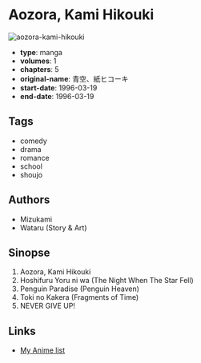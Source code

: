 # Aozora, Kami Hikouki

![aozora-kami-hikouki](https://cdn.myanimelist.net/images/manga/3/26694.jpg)

-   **type**: manga
-   **volumes**: 1
-   **chapters**: 5
-   **original-name**: 青空、紙ヒコーキ
-   **start-date**: 1996-03-19
-   **end-date**: 1996-03-19

## Tags

-   comedy
-   drama
-   romance
-   school
-   shoujo

## Authors

-   Mizukami
-   Wataru (Story & Art)

## Sinopse

1. Aozora, Kami Hikouki
2. Hoshifuru Yoru ni wa (The Night When The Star Fell)
3. Penguin Paradise (Penguin Heaven)
4. Toki no Kakera (Fragments of Time)
5. NEVER GIVE UP!

## Links

-   [My Anime list](https://myanimelist.net/manga/17597/Aozora_Kami_Hikouki)
